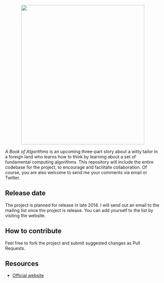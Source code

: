 <p align="center">
  <a href="http://bookofalgorithms.com/">
    <img src="http://bookofalgorithms.com/images/logo.png" hspace="0" vspace="0" width="400" height="453">
  </a>
</p>

_A Book of Algorithms_ is an upcoming three-part story about a witty tailor in a foreign land who learns how to think by learning about a set of fundamental computing algorithms. This repository will include the entire codebase for the project, to encourage and facilitate collaboration. Of course, you are also welcome to send me your comments via email or Twitter.

## Release date
The project is planned for release in late 2014. I will send out an email to the mailing list once the project is release. You can add yourself to the list by visiting the website.

## How to contribute
Feel free to fork the project and submit suggested changes as Pull Requests.

## Resources
* [Official website](http://bookofalgorithms.com)
